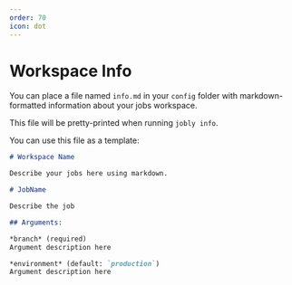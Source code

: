 ```yaml
---
order: 70
icon: dot
---
```


# Workspace Info

You can place a file named `info.md` in your `config` folder with
markdown-formatted information about your jobs workspace.

This file will be pretty-printed when running `jobly info`.

You can use this file as a template:

```markdown
# Workspace Name

Describe your jobs here using markdown.

# JobName

Describe the job

## Arguments:

*branch* (required)
Argument description here

*environment* (default: `production`)
Argument description here




```